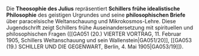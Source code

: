 
Die **Theosophie des Julius** repräsentiert **Schillers frühe idealistische Philosophie** des geistigen Urgrundes und seine **philosophischen Briefe** über paracelsische Weltanschauung und Mikrokosmos-Lehre. Diese Jugendschrift zeigt Schillers frühe Auseinandersetzung mit spirituellen und philosophischen Fragen ([[GA051 (20.) VIERTER VORTRAG, 11. Februar 1905, Schillers Weltanschauung und sein Wallenstein|GA051/20]], [[GA053 (19.) SCHILLER UND DIE GEGENWART, Berlin, 4. Mai 1905|GA053/19]]).
